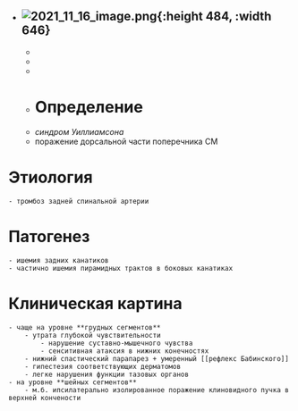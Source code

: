 - ![2021_11_16_image.png](https://cdn.logseq.com/%2F90d07cd0-0c20-405f-b80f-bbc874a0823a4856421d-cc8c-4cbd-8ad2-b8b2835a278b2021_11_16_image.png?Expires=4790674205&Signature=jeUpJMgPEXGDQURrIdc-rMe62P6zaLGI21eHz07TiWTBJ64KNH7-u5kMeYN0HBuqU5NCah5QVBlGThKnuz~ydSAVkHAhqHt5Qesm8ZxqK26YlPLBlNbD4wowiV1hK5zEVEuXcn~DqV1jEgoZInLPwm7t~lX6X1Or2Tjxu3s0sIzkvnMBhi93rgELWyeZhQeY26eI8afhJmUiT2Scpjkmp3YIhr~FfnGRYH4RXTfP8eQLkhp55hjZxW7zSbZl4FFderHP~nJ0Akgd~NwNxT8CN3vwOuEfIcq2OhM-0YYC3y3K3pjdl1lKNukKcWG~a8lkytIjS46UsYHu6MKNFtXskw__&Key-Pair-Id=APKAJE5CCD6X7MP6PTEA){:height 484, :width 646}
	-
	-
	-
	-
	- # Определение
	- *синдром Уиллиамсона*
	- поражение дорсальной части поперечника СМ
# Этиология
	- тромбоз задней спинальной артерии
# Патогенез
	- ишемия задних канатиков
	- частично ишемия пирамидных трактов в боковых канатиках
# Клиническая картина
	- чаще на уровне **грудных сегментов**
		- утрата глубокой чувствительности
			- нарушение суставно-мышечного чувства
			- сенситивная атаксия в нижних конечностях
		- нижний спастический парапарез + умеренный [[рефлекс Бабинского]]
		- гипестезия соответствующих дерматомов
		- легке нарушения функции тазовых органов
	- на уровне **шейных сегментов**
		- м.б. ипсилатерально изолированное поражение клиновидного пучка в верхней кончености
